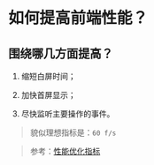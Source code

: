 # 如何提高前端性能？

##  围绕哪几方面提高？

1. 缩短白屏时间；

2. 加快首屏显示；

3. 尽快监听主要操作的事件。

> 貌似理想指标是：`60 f/s`

> 参考：[性能优化指标](知识笔记/大前端/性能优化/性能测试和工具汇总/性能优化指标.md)

